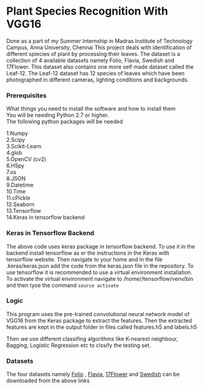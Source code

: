 # Plant Species Recognition With VGG16

Done as a part of my Summer Internship in Madras Institute of Technology Campus, Anna University, Chennai
This project deals with identification of different spiecies of plant by processing their leaves. The dataset is a collection of 4 available datasets namely
Folio, Flavia, Swedish and 17Flower.
This dataset also contains one more self made dataset called the Leaf-12.
The Leaf-12 dataset has 12 species of leaves which have been photographed in different cameras, lighting conditions and backgrounds.

### Prerequisites

What things you need to install the software and how to install them<br />
You will be needing Python 2.7 or higher.<br />
The following python packages will be needed<br />

1.Numpy<br />
2.Scipy<br />
3.Scikit-Learn<br />
4.glob<br />
5.OpenCV (cv2)<br />
6.H5py<br />
7.os<br />
8.JSON<br />
9.Datetime<br />
10.Time<br />
11.cPickle<br />
12.Seaborn<br />
13.Tensorflow<br />
14.Keras in tensorflow backend<br />

### Keras in Tensorflow Backend
The above code uses keras package in tensorflow backend. To use it in the backend install tensorflow as er the instructions in the Keras with tensorflow website. Then navigate to your home and in the file .keras/keras.json add the code from the keras.json file in the repository. To use tensorflow it is recommended to use a virtual environment installation. To activate the virtual environment navigate to /home/<user>/tensorflow/venv/bin and then tyoe the command ```source activate```

### Logic

This program uses the pre-trained convolutional neural network model of VGG16 from the Keras package to extract the features. Then the extracted features 
are kept in the output folder in files called features.h5 and labels.h5

Then we use different classifing algorithms like K-nearest neighbour, Bagging, Logistic Regression etc to clssify the testing set. 

### Datasets
The four datasets namely [Folio](https://archive.ics.uci.edu/ml/datasets/Folio) , [Flavia](http://flavia.sourceforge.net/), [17Flower](http://www.robots.ox.ac.uk/~vgg/data/flowers/17/) and [Swedish](http://www.cvl.isy.liu.se/en/research/datasets/swedish-leaf/) can be downloaded from the above links
